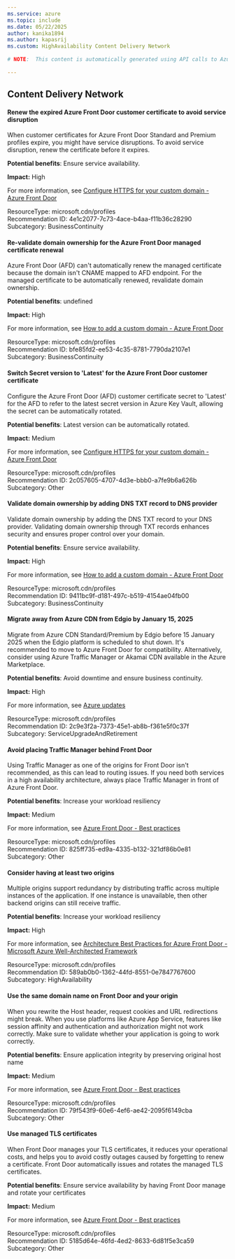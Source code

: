 ```yaml
---
ms.service: azure
ms.topic: include
ms.date: 05/22/2025
author: kanika1894
ms.author: kapasrij
ms.custom: HighAvailability Content Delivery Network
  
# NOTE:  This content is automatically generated using API calls to Azure. Any edits made on these files will be overwritten in the next run of the script. 
  
---
```

  
## Content Delivery Network  
  
<!--4e1c2077-7c73-4ace-b4aa-f11b36c28290_begin-->

#### Renew the expired Azure Front Door customer certificate to avoid service disruption  
  
When customer certificates for Azure Front Door Standard and Premium profiles expire, you might have service disruptions. To avoid service disruption, renew the certificate before it expires.  
  
**Potential benefits**: Ensure service availability.  

**Impact:** High
  
For more information, see [Configure HTTPS for your custom domain - Azure Front Door ](/azure/frontdoor/standard-premium/how-to-configure-https-custom-domain#use-your-own-certificate)  

ResourceType: microsoft.cdn/profiles  
Recommendation ID: 4e1c2077-7c73-4ace-b4aa-f11b36c28290  
Subcategory: BusinessContinuity

<!--4e1c2077-7c73-4ace-b4aa-f11b36c28290_end-->

<!--bfe85fd2-ee53-4c35-8781-7790da2107e1_begin-->

#### Re-validate domain ownership for the Azure Front Door managed certificate renewal  
  
Azure Front Door (AFD) can't automatically renew the managed certificate because the domain isn't CNAME mapped to AFD endpoint. For the managed certificate to be automatically renewed, revalidate domain ownership.  
  
**Potential benefits**: undefined  

**Impact:** High
  
For more information, see [How to add a custom domain - Azure Front Door ](/azure/frontdoor/standard-premium/how-to-add-custom-domain#domain-validation-state)  

ResourceType: microsoft.cdn/profiles  
Recommendation ID: bfe85fd2-ee53-4c35-8781-7790da2107e1  
Subcategory: BusinessContinuity

<!--bfe85fd2-ee53-4c35-8781-7790da2107e1_end-->

<!--2c057605-4707-4d3e-bbb0-a7fe9b6a626b_begin-->

#### Switch Secret version to 'Latest' for the Azure Front Door customer certificate  
  
Configure the Azure Front Door (AFD) customer certificate secret to 'Latest' for the AFD to refer to the latest secret version in Azure Key Vault, allowing the secret can be automatically rotated.  
  
**Potential benefits**: Latest version can be automatically rotated.  

**Impact:** Medium
  
For more information, see [Configure HTTPS for your custom domain - Azure Front Door ](/azure/frontdoor/standard-premium/how-to-configure-https-custom-domain#certificate-renewal-and-changing-certificate-types)  

ResourceType: microsoft.cdn/profiles  
Recommendation ID: 2c057605-4707-4d3e-bbb0-a7fe9b6a626b  
Subcategory: Other

<!--2c057605-4707-4d3e-bbb0-a7fe9b6a626b_end-->

<!--9411bc9f-d181-497c-b519-4154ae04fb00_begin-->

#### Validate domain ownership by adding DNS TXT record to DNS provider  
  
Validate domain ownership by adding the DNS TXT record to your DNS provider. Validating domain ownership through TXT records enhances security and ensures proper control over your domain.  
  
**Potential benefits**: Ensure service availability.  

**Impact:** High
  
For more information, see [How to add a custom domain - Azure Front Door ](/azure/frontdoor/standard-premium/how-to-add-custom-domain#domain-validation-state)  

ResourceType: microsoft.cdn/profiles  
Recommendation ID: 9411bc9f-d181-497c-b519-4154ae04fb00  
Subcategory: BusinessContinuity

<!--9411bc9f-d181-497c-b519-4154ae04fb00_end-->

<!--2c9e3f2a-7373-45e1-ab8b-f361e5f0c37f_begin-->

#### Migrate away from Azure CDN from Edgio by January 15, 2025  
  
Migrate from Azure CDN Standard/Premium by Edgio before 15 January 2025 when the Edgio platform is scheduled to shut down. It's recommended to move to Azure Front Door for compatibility. Alternatively, consider using Azure Traffic Manager or Akamai CDN available in the Azure Marketplace.  
  
**Potential benefits**: Avoid downtime and ensure business continuity.  

**Impact:** High
  
For more information, see [Azure updates ](https://azure.microsoft.com/updates?id=467688)  

ResourceType: microsoft.cdn/profiles  
Recommendation ID: 2c9e3f2a-7373-45e1-ab8b-f361e5f0c37f  
Subcategory: ServiceUpgradeAndRetirement

<!--2c9e3f2a-7373-45e1-ab8b-f361e5f0c37f_end-->

<!--825ff735-ed9a-4335-b132-321df86b0e81_begin-->

#### Avoid placing Traffic Manager behind Front Door  
  
Using Traffic Manager as one of the origins for Front Door isn't recommended, as this can lead to routing issues. If you need both services in a high availability architecture, always place Traffic Manager in front of Azure Front Door.  
  
**Potential benefits**: Increase your workload resiliency  

**Impact:** Medium
  
For more information, see [Azure Front Door - Best practices](https://aka.ms/afd-avoid-tm-frontdoor)  

ResourceType: microsoft.cdn/profiles  
Recommendation ID: 825ff735-ed9a-4335-b132-321df86b0e81  
Subcategory: Other

<!--825ff735-ed9a-4335-b132-321df86b0e81_end-->

<!--589ab0b0-1362-44fd-8551-0e7847767600_begin-->

#### Consider having at least two origins  
  
Multiple origins support redundancy by distributing traffic across multiple instances of the application. If one instance is unavailable, then other backend origins can still receive traffic.  
  
**Potential benefits**: Increase your workload resiliency  

**Impact:** High
  
For more information, see [Architecture Best Practices for Azure Front Door - Microsoft Azure Well-Architected Framework](https://aka.ms/afd-reliability-checklist)  

ResourceType: microsoft.cdn/profiles  
Recommendation ID: 589ab0b0-1362-44fd-8551-0e7847767600  
Subcategory: HighAvailability

<!--589ab0b0-1362-44fd-8551-0e7847767600_end-->

<!--79f543f9-60e6-4ef6-ae42-2095f6149cba_begin-->

#### Use the same domain name on Front Door and your origin  
  
When you rewrite the Host header, request cookies and URL redirections might break. When you use platforms like Azure App Service, features like session affinity and authentication and authorization might not work correctly. Make sure to validate whether your application is going to work correctly.  
  
**Potential benefits**: Ensure application integrity by preserving original host name  

**Impact:** Medium
  
For more information, see [Azure Front Door - Best practices](https://aka.ms/afd-same-domain-origin)  

ResourceType: microsoft.cdn/profiles  
Recommendation ID: 79f543f9-60e6-4ef6-ae42-2095f6149cba  
Subcategory: Other

<!--79f543f9-60e6-4ef6-ae42-2095f6149cba_end-->

<!--5185d64e-46fd-4ed2-8633-6d81f5e3ca59_begin-->

#### Use managed TLS certificates  
  
When Front Door manages your TLS certificates, it reduces your operational costs, and helps you to avoid costly outages caused by forgetting to renew a certificate. Front Door automatically issues and rotates the managed TLS certificates.  
  
**Potential benefits**: Ensure service availability by having Front Door manage and rotate your certificates  

**Impact:** Medium
  
For more information, see [Azure Front Door - Best practices](https://aka.ms/afd-use-managed-tls)  

ResourceType: microsoft.cdn/profiles  
Recommendation ID: 5185d64e-46fd-4ed2-8633-6d81f5e3ca59  
Subcategory: Other

<!--5185d64e-46fd-4ed2-8633-6d81f5e3ca59_end-->

<!--articleBody-->
